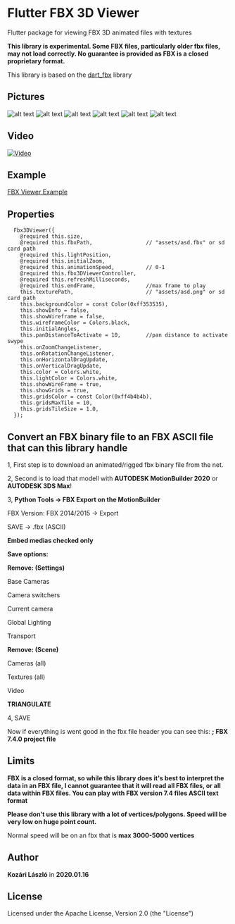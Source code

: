 # Flutter FBX 3D Viewer

Flutter package for viewing FBX 3D animated files with textures

**This library is experimental. Some FBX files, particularly older fbx files, may not load correctly. No guarantee is provided as FBX is a closed proprietary format.**

This library is based on the [dart_fbx](https://github.com/brendan-duncan/dart_fbx) library

## Pictures

![alt text](https://raw.githubusercontent.com/klaszlo8207/Flutter-FBX-3D-Viewer/master/pix/pic1.jpg)
![alt text](https://raw.githubusercontent.com/klaszlo8207/Flutter-FBX-3D-Viewer/master/pix/pic2.jpg)
![alt text](https://raw.githubusercontent.com/klaszlo8207/Flutter-FBX-3D-Viewer/master/pix/pic3.jpg)
![alt text](https://raw.githubusercontent.com/klaszlo8207/Flutter-FBX-3D-Viewer/master/pix/pic4.jpg)
![alt text](https://raw.githubusercontent.com/klaszlo8207/Flutter-FBX-3D-Viewer/master/pix/pic5.jpg)
![alt text](https://raw.githubusercontent.com/klaszlo8207/Flutter-FBX-3D-Viewer/master/pix/pic6.jpg)

## Video

[![Video](http://img.youtube.com/vi/hTnkwEGFu9k/0.jpg)](https://www.youtube.com/watch?v=hTnkwEGFu9k)


## Example
  
[FBX Viewer Example](https://github.com/klaszlo8207/Flutter-FBX-3D-Viewer/blob/master/example/example_app.dart)

## Properties
```
  Fbx3DViewer({
    @required this.size,
    @required this.fbxPath,                 // "assets/asd.fbx" or sd card path
    @required this.lightPosition,
    @required this.initialZoom,
    @required this.animationSpeed,          // 0-1
    @required this.fbx3DViewerController,
    @required this.refreshMilliseconds,
    @required this.endFrame,                //max frame to play
    this.texturePath,                       // "assets/asd.png" or sd card path
    this.backgroundColor = const Color(0xff353535),
    this.showInfo = false,
    this.showWireframe = false,
    this.wireframeColor = Colors.black,
    this.initialAngles,
    this.panDistanceToActivate = 10,        //pan distance to activate swype
    this.onZoomChangeListener,
    this.onRotationChangeListener,
    this.onHorizontalDragUpdate,
    this.onVerticalDragUpdate,
    this.color = Colors.white,
    this.lightColor = Colors.white,
    this.showWireFrame = true,
    this.showGrids = true,
    this.gridsColor = const Color(0xff4b4b4b),
    this.gridsMaxTile = 10,
    this.gridsTileSize = 1.0,
  });
```

## Convert an FBX binary file to an FBX ASCII file that can this library handle

1, First step is to download an animated/rigged fbx binary file from the net.

2, Second is to load that modell with **AUTODESK MotionBuilder 2020** or **AUTODESK 3DS Max**!

3, 
**Python Tools -> FBX Export on the MotionBuilder**

FBX Version: FBX 2014/2015 -> Export

SAVE -> .fbx (ASCII)

**Embed medias checked only**

**Save options:**

**Remove: (Settings)**

Base Cameras

Camera switchers

Current camera

Global Lighting

Transport

**Remove: (Scene)**

Cameras (all)

Textures (all)

Video

**TRIANGULATE**

4, SAVE

Now if everything is went good in the fbx file header you can see this: **; FBX 7.4.0 project file**

## Limits

**FBX is a closed format, so while this library does it's best to interpret the data in an FBX file, I cannot guarantee that it will read all FBX files, or all data within FBX files. You can play with FBX version 7.4 files ASCII text format**

**Please don't use this library with a lot of vertices/polygons. Speed will be very low on huge point count.**

Normal speed will be on an fbx that is **max 3000-5000 vertices**

## Author

**Kozári László** in **2020.01.16**

## License

Licensed under the Apache License, Version 2.0 (the "License")

